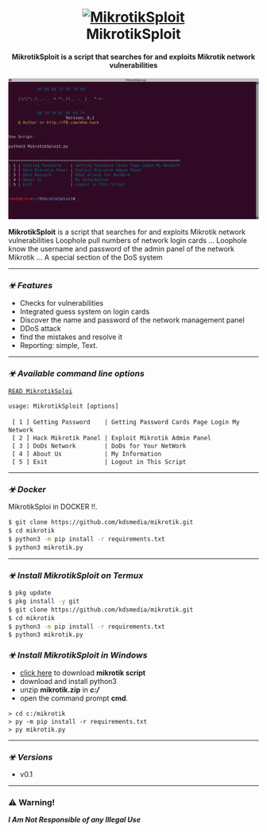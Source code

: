 <h1 align="center">
  <br>
  <a href="https://github.com/0x802/MikrotikSploit"><img src="https://www.charbase.com/images/glyph/9763" alt="MikrotikSploit"></a>
  <br>
  MikrotikSploit
  <br>
</h1>

<h4 align="center">MikrotikSploit is a script that searches for and exploits Mikrotik network vulnerabilities</h4>


![Screenshot from 2019-06-19 05-22-04](https://raw.githubusercontent.com/0x802/MikrotikSploit/master/modules/images/b1.png)



**MikrotikSploit**  is a script that searches for and exploits Mikrotik network vulnerabilities Loophole pull numbers of network login cards ... 
Loophole know the username and password of the admin panel of the network Mikrotik ... A special section of the DoS system


-------------------------------------

### _☣ Features_

- Checks for vulnerabilities
- Integrated guess system on login cards
- Discover the name and password of the network management panel
- DDoS attack
- find the mistakes and resolve it
- Reporting: simple, Text.

-------------------------------------

### _☣ Available command line options_
[`READ MikrotikSploi`](https://www.youtube.com/channel/UCKzyHackSJjAilo0rGyPJmQ?sub_confirmation=1)

    usage: MikrotikSploit [options]
    
     [ 1 ] Getting Password    | Getting Password Cards Page Login My Network
     [ 2 ] Hack Mikrotik Panel | Exploit Mikrotik Admin Panel
     [ 3 ] DoDs Network        | DoDs for Your NetWork
     [ 4 ] About Us            | My Information 
     [ 5 ] Exit                | Logout in This Script


-------------------------------------

### _☣ Docker_

MikrotikSploi in DOCKER !!.

```bash
$ git clone https://github.com/kdsmedia/mikrotik.git
$ cd mikrotik
$ python3 -m pip install -r requirements.txt
$ python3 mikrotik.py
```

-------------------------------------

### _☣ Install MikrotikSploit on Termux_

```BASH
$ pkg update
$ pkg install -y git
$ git clone https://github.com/kdsmedia/mikrotik.git
$ cd mikrotik
$ python3 -m pip install -r requirements.txt
$ python3 mikrotik.py
```


### _☣ Install MikrotikSploit in Windows_

- [click here](https://github.com/kdsmedia/mikrotik/archive/refs/heads/main.zip) to download **mikrotik script**
- download and install python3
- unzip **mikrotik.zip** in ***c:/***
- open the command prompt **cmd**.
```
> cd c:/mikrotik
> py -m pip install -r requirements.txt
> py mikrotik.py
```

-------------------------------------

### _☣ Versions_
- v0.1

-------------------------------------

### :warning: Warning!

***I Am Not Responsible of any Illegal Use***
